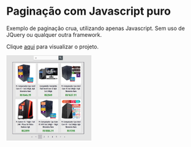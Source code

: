 # Paginação com Javascript puro

Exemplo de paginação crua, utilizando apenas Javascript. Sem uso de JQuery ou qualquer outra framework.

Clique <a href="https://algol.dev/portfolio/paginacao-com-javascript-puro/index.html" target="_blank">aqui</a> para visualizar o projeto.

<img src="pics/img.jpg" width=44%>
